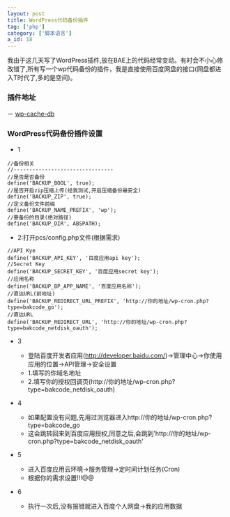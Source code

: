 ```yaml
---
layout: post
title: WordPress代码备份插件
tag: ['php']
category: ['脚本语言']
a_id: 18
---
```


我由于这几天写了WordPress插件,放在BAE上的代码经常变动。有时会不小心修改错了,所有写一个wp代码备份的插件，我是直接使用百度网盘的接口(网盘都进入T时代了,多的是空间)。


### 插件地址
－ [wp-cache-db](https://github.com/midoks/WordPressPlugins/tree/master/wp-cache-db)

### WordPress代码备份插件设置

- 1

```
//备份相关
//--------------------------------
//是否是否备份
define('BACKUP_BOOL', true);
//是否开启zip压缩上传(经我测试,开启压缩备份最安全)
define('BACKUP_ZIP', true);
//定义备份文件前缀
define('BACKUP_NAME_PREFIX', 'wp');
//要备份的目录(绝对路径)
define('BACKUP_DIR', ABSPATH);
```
- 2:打开pcs/config.php文件(根据需求)

```
//API Kye
define('BACKUP_API_KEY', '百度应用api key');
//Secret Key
define('BACKUP_SECRET_KEY', '百度应用secret key');
//应用名称
define('BACKUP_BP_APP_NAME', '百度应用名称');
//直达URL(前地址)
define('BACKUP_REDIRECT_URL_PREFIX', 'http://你的地址/wp-cron.php?type=bakcode_go');
//直达URL
define('BACKUP_REDIRECT_URL', 'http://你的地址/wp-cron.php?type=bakcode_netdisk_oauth');
```
- 3
  * 登陆百度开发者应用(http://developer.baidu.com/)->管理中心->你使用应用的位置->API管理->安全设置
  * 1.填写的你域名地址
  * 2.填写你的授权回调页(http://你的地址/wp-cron.php?type=bakcode_netdisk_oauth)

- 4
  * 如果配置没有问题,先用过浏览器进入http://你的地址/wp-cron.php?type=bakcode_go
  * 这会跳转回来到百度应用授权,同意之后,会跳到'http://你的地址/wp-cron.php?type=bakcode_netdisk_oauth'

- 5
  * 进入百度应用云环境->服务管理->定时间计划任务(Cron)
  * 根据你的需求设置!!!@@

- 6 
  * 执行一次后,没有报错就进入百度个人网盘->我的应用数据